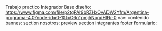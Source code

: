 Trabajo practico Integrador 
Base diseño:
https://www.figma.com/file/p2tgPAi9bRZHxOvADW2Yfm/Argentina-programa-4.0?node-id=0-1&t=O6q1pmj5NoqdHIRr-0
nav:
contenido bannes:
section nosotros:
preview section integrantes
footer
formulario:


